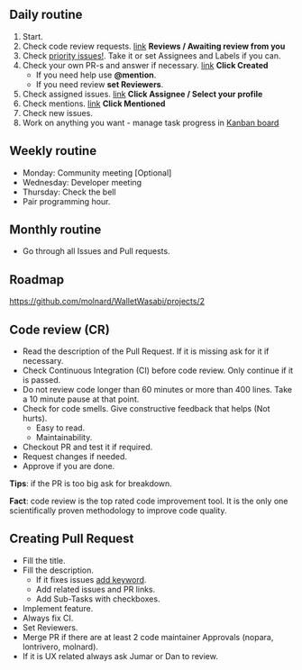 
## Daily routine

1. Start.
2. Check code review requests. [link](https://github.com/zkSNACKs/WalletWasabi/pulls) __Reviews / Awaiting review from you__
2. Check [priority issues!](https://github.com/zkSNACKs/WalletWasabi/pulls?q=is%3Aopen+is%3Apr+label%3Apriority). Take it or set Assignees and Labels if you can.
3. Check your own PR-s and answer if necessary. [link](https://github.com/pulls?utf8=%E2%9C%93&q=is%3Aopen+is%3Apr+repo%3AzkSNACKs%2FWalletWasabi+) __Click Created__
   - If you need help use __@mention__.
   - If you need review __set Reviewers__.
4. Check assigned issues. [link](https://github.com/zkSNACKs/WalletWasabi/issues) __Click Assignee / Select your profile__
5. Check mentions. [link](https://github.com/pulls?utf8=%E2%9C%93&q=is%3Aopen+archived%3Afalse+repo%3AzkSNACKs%2FWalletWasabi+) __Click Mentioned__
6. Check new issues.
7. Work on anything you want - manage task progress in [Kanban board](https://github.com/molnard/WalletWasabi/projects/1)

## Weekly routine

- Monday: Community meeting [Optional]
- Wednesday: Developer meeting
- Thursday: Check the bell
- Pair programming hour.

## Monthly routine

- Go through all Issues and Pull requests.

## Roadmap

https://github.com/molnard/WalletWasabi/projects/2

## Code review (CR)

- Read the description of the Pull Request. If it is missing ask for it if necessary.
- Check Continuous Integration (CI) before code review. Only continue if it is passed.
- Do not review code longer than 60 minutes or more than 400 lines. Take a 10 minute pause at that point.
- Check for code smells. Give constructive feedback that helps (Not hurts).
  - Easy to read.
  - Maintainability.
- Checkout PR and test it if required.
- Request changes if needed.
- Approve if you are done.

__Tips__: if the PR is too big ask for breakdown.

__Fact__: code review is the top rated code improvement tool. It is the only one scientifically proven methodology to improve code quality.

## Creating Pull Request

- Fill the title.
- Fill the description.
  - If it fixes issues [add keyword](https://help.github.com/en/articles/closing-issues-using-keywords).
  - Add related issues and PR links.
  - Add Sub-Tasks with checkboxes.
- Implement feature.
- Always fix CI.
- Set Reviewers.
- Merge PR if there are at least 2 code maintainer Approvals (nopara, lontrivero, molnard).
- If it is UX related always ask Jumar or Dan to review.
